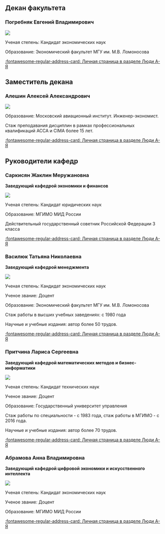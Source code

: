 ## Декан факультета


### Погребняк Евгений Владимирович

<img src="../img/thumbs/pogrebnyak.jpg" class="person-thumb"/>

Ученая степень: Кандидат экономических наук 

Образование: Экономический факультет МГУ им. М.В. Ломоносова

[:fontawesome-regular-address-card: Личная страница в разделе Люди А-Я](https://mgimo.ru/people/pogrebnyak/)

<div class="clear"></div>

## Заместитель декана

### Алешин Алексей Александрович

<img src="../img/thumbs/alyeshin.jpg" class="person-thumb"/>

Образование: Московский авиационный институт. Инженер-экономист. 

Стаж преподавания  дисциплин в рамках профессиональных квалификаций ACCA и CIMA более 15 лет.

[:fontawesome-regular-address-card: Личная страница в разделе Люди А-Я](https://mgimo.ru/people/alyeshin/)

<div class="clear"></div>


## Руководители кафедр

### Саркисян Жаклин Меружановна

**Заведующий кафедрой экономики и финансов**

<img src="../img/thumbs/sarkisyan_jm.jpg" class="person-thumb"/>

Ученая степень: Кандидат юридических наук 

Образование: МГИМО МИД России

Действительный государственный советник Российской Федерации 3 класса

<!-- Кабинет: 406 -->

[:fontawesome-regular-address-card: Личная страница в разделе Люди А-Я](https://mgimo.ru/people/sarkisyan-zhaklin/)


### Василюк Татьяна Николаевна

**Заведующий кафедрой менеджмента**

<img src="../img/thumbs/vasiluk_tn.jpg" class="person-thumb"/>

Ученая степень: Кандидат экономических наук 

Ученое звание: Доцент

Образование: Экономический факультет МГУ им. М.В. Ломоносова

Стаж работы в высших учебных заведениях: с 1980 года

Научные и учебные издания: автор более 50 трудов.

[:fontawesome-regular-address-card: Личная страница в разделе Люди А-Я](https://mgimo.ru/people/vasilyuk/)

<!--  Кабинет: 424 -->


### Притчина Лариса Сергеевна

**Заведующий кафедрой математических методов и бизнес-информатики**

<img src="../img/thumbs/prichtina_ls.jpg" class="person-thumb"/>

Ученая степень: Кандидат технических наук

Ученое звание: Доцент

Образование: Государственный университет управления

Стаж работы по специальности - с 1983 года, стаж работы в МГИМО - с 2016 года.

Научные и учебные издания: автор более 70 трудов.

<!-- Кабинет: 535 -->

[:fontawesome-regular-address-card: Личная страница в разделе Люди А-Я](https://mgimo.ru/people/pritchina/)


### Абрамова Анна Владимировна

**Заведующий кафедрой цифровой экономики и искусственного интеллекта**

<img src="../img/thumbs/abramova_av.jpg" class="person-thumb"/>

Ученая степень: Кандидат экономических наук

Ученое звание: Доцент

Образование: МГИМО МИД России

<!-- Кабинет: 408 -->

[:fontawesome-regular-address-card: Личная страница в разделе Люди А-Я](https://mgimo.ru/people/abramova-anna/)